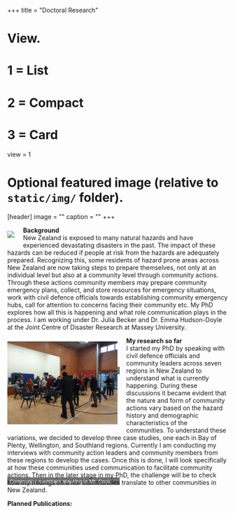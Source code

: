 +++
title = "Doctoral Research"

# View.
#   1 = List
#   2 = Compact
#   3 = Card
view = 1

# Optional featured image (relative to `static/img/` folder).
[header]
image = ""
caption = ""
+++
<div style="position: relative; width: 50%;">
    <img style="float:left; margin-right: 20px;margin-top: 10px;margin-bottom: 10px;" src="20220821_160747.jpg">
    <div style="position: absolute; left: 0px; width: 100%; top: 320px; background: black; padding-left: 5px; opacity: .55; ">
        <span style="color: white; font-size: smaller;">Community Emergency Hub</span>
    </div>
</div>

**Background**  
New Zealand is exposed to many natural hazards and have experienced devastating disasters in the past. The impact of these hazards can be reduced if people at risk from the hazards are adequately prepared. Recognizing this, some residents of hazard prone areas across New Zealand are now taking steps to prepare themselves, not only at an individual level but also at a community level through community actions. Through these actions community members may prepare community emergency plans, collect, and store resources for emergency situations, work with civil defence officials towards establishing community emergency hubs, call for attention to concerns facing their community etc. My PhD explores how all this is happening and what role communication plays in the process. I am working under Dr. Julia Becker and Dr. Emma Hudson-Doyle at the Joint Centre of Disaster Research at Massey University.

<div style="position: relative; width: 50%;">
    <img style="float:left; margin-right: 20px;margin-top: 10px;margin-bottom: 10px;" src="20220821_172936.jpg">
    <div style="position: absolute; left: 0px; width: 100%; top: 320px; background: black; padding-left: 5px; opacity: .55; ">
        <span style="color: white; font-size: smaller;">Community members meeting in Mt. Cook</span>
    </div>
</div>

**My research so far**  
I started my PhD by speaking with civil defence officials and community leaders across seven regions in New Zealand to understand what is currently happening. During these discussions it became evident that the nature and form of community actions vary based on the hazard history and demographic characteristics of the communities. To understand these variations, we decided to develop three case studies, one each in Bay of Plenty, Wellington, and Southland regions. Currently I am conducting my interviews with community action leaders and community members from these regions to develop the cases. Once this is done, I will look specifically at how these communities used communication to facilitate community actions. Then in the later stage in my PhD, the challenge will be to check how my findings on a few communities translate to other communities in New Zealand.

**Planned Publications:**   
